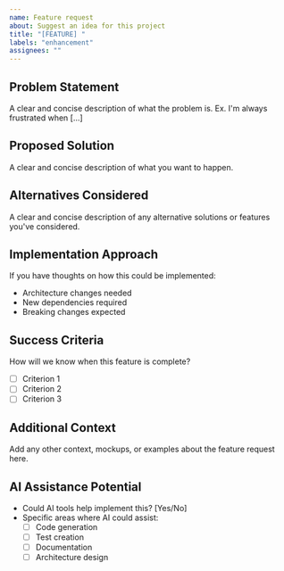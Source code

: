 ```yaml
---
name: Feature request
about: Suggest an idea for this project
title: "[FEATURE] "
labels: "enhancement"
assignees: ""
---
```


## Problem Statement

A clear and concise description of what the problem is. Ex. I'm always frustrated when [...]

## Proposed Solution

A clear and concise description of what you want to happen.

## Alternatives Considered

A clear and concise description of any alternative solutions or features you've considered.

## Implementation Approach

If you have thoughts on how this could be implemented:

- Architecture changes needed
- New dependencies required
- Breaking changes expected

## Success Criteria

How will we know when this feature is complete?

- [ ] Criterion 1
- [ ] Criterion 2
- [ ] Criterion 3

## Additional Context

Add any other context, mockups, or examples about the feature request here.

## AI Assistance Potential

- Could AI tools help implement this? [Yes/No]
- Specific areas where AI could assist:
  - [ ] Code generation
  - [ ] Test creation
  - [ ] Documentation
  - [ ] Architecture design
